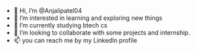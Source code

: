 - 👋 Hi, I’m @Anjalipatel04
- 👀 I’m interested in learning and exploring new things 
- 🌱 I’m currently studying btech cs
- 💞️ I’m looking to collaborate with some projects and internship.
- 📫 you can reach me by my LinkedIn profile 

<!---
Anjalipatel04/Anjalipatel04 is a ✨ special ✨ repository because its `README.md` (this file) appears on your GitHub profile.
You can click the Preview link to take a look at your changes.
--->
